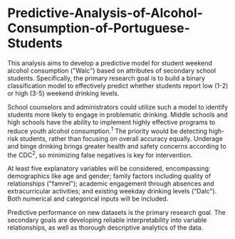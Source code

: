 # Predictive-Analysis-of-Alcohol-Consumption-of-Portuguese-Students
This analysis aims to develop a predictive model for student weekend alcohol consumption ("Walc") based on attributes of secondary school students. Specifically, the primary research goal is to build a binary classification model to effectively predict whether students report low (1-2) or high (3-5) weekend drinking levels.

School counselors and administrators could utilize such a model to identify students more likely to engage in problematic drinking. Middle schools and high schools have the ability to implement highly effective programs to reduce youth alcohol consumption.<sup>1</sup> The priority would be detecting high-risk students, rather than focusing on overall accuracy equally. Underage and binge drinking brings greater health and safety concerns according to the CDC<sup>2</sup>, so minimizing false negatives is key for intervention.

At least five explanatory variables will be considered, encompassing: demographics like age and gender; family factors including quality of relationships ("famrel"); academic engagement through absences and extracurricular activities; and existing weekday drinking levels ("Dalc"). Both numerical and categorical inputs will be included.

Predictive performance on new datasets is the primary research goal. The secondary goals are developing reliable interpretability into variable relationships, as well as thorough descriptive analytics of the data.
